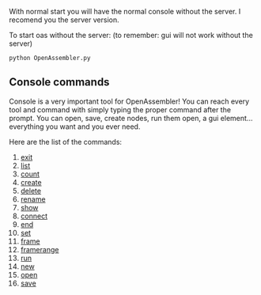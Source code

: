 With normal start you will have the normal console without the server. I recomend you the server version.

To start oas without the server: (to remember: gui will not work without the server)

```
python OpenAssembler.py
```

## Console commands ##

Console is a very important tool for OpenAssembler! You can reach every tool and command with simply typing the proper command after the prompt. You can open, save, create nodes, run them open, a gui element... everything you want and you ever need.

Here are the list of the commands:

  1. [exit](exit.md)
  1. [list](list.md)
  1. [count](count.md)
  1. [create](create.md)
  1. [delete](delete.md)
  1. [rename](rename.md)
  1. [show](show.md)
  1. [connect](connect.md)
  1. [end](end.md)
  1. [set](set.md)
  1. [frame](frame.md)
  1. [framerange](framerange.md)
  1. [run](run_console.md)
  1. [new](new.md)
  1. [open](open.md)
  1. [save](save.md)